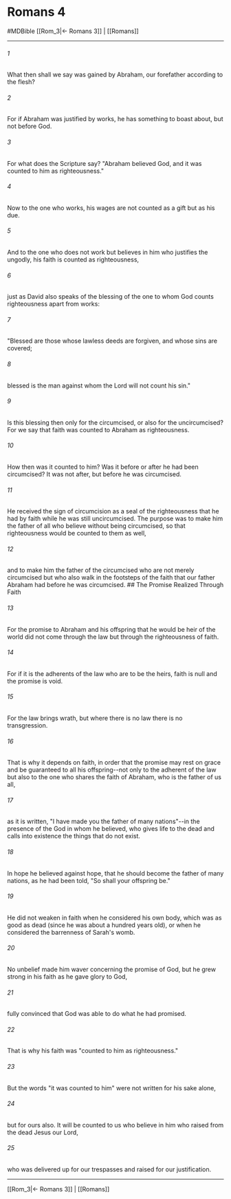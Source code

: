 # Romans 4
#MDBible
[[Rom_3|← Romans 3]] | [[Romans]]

***

###### 1 

What then shall we say was gained by Abraham, our forefather according to the flesh? 

###### 2 

For if Abraham was justified by works, he has something to boast about, but not before God. 

###### 3 

For what does the Scripture say? "Abraham believed God, and it was counted to him as righteousness." 

###### 4 

Now to the one who works, his wages are not counted as a gift but as his due. 

###### 5 

And to the one who does not work but believes in him who justifies the ungodly, his faith is counted as righteousness, 

###### 6 

just as David also speaks of the blessing of the one to whom God counts righteousness apart from works: 

###### 7 

"Blessed are those whose lawless deeds are forgiven, and whose sins are covered; 

###### 8 

blessed is the man against whom the Lord will not count his sin." 

###### 9 

Is this blessing then only for the circumcised, or also for the uncircumcised? For we say that faith was counted to Abraham as righteousness. 

###### 10 

How then was it counted to him? Was it before or after he had been circumcised? It was not after, but before he was circumcised. 

###### 11 

He received the sign of circumcision as a seal of the righteousness that he had by faith while he was still uncircumcised. The purpose was to make him the father of all who believe without being circumcised, so that righteousness would be counted to them as well, 

###### 12 

and to make him the father of the circumcised who are not merely circumcised but who also walk in the footsteps of the faith that our father Abraham had before he was circumcised. ## The Promise Realized Through Faith 

###### 13 

For the promise to Abraham and his offspring that he would be heir of the world did not come through the law but through the righteousness of faith. 

###### 14 

For if it is the adherents of the law who are to be the heirs, faith is null and the promise is void. 

###### 15 

For the law brings wrath, but where there is no law there is no transgression. 

###### 16 

That is why it depends on faith, in order that the promise may rest on grace and be guaranteed to all his offspring--not only to the adherent of the law but also to the one who shares the faith of Abraham, who is the father of us all, 

###### 17 

as it is written, "I have made you the father of many nations"--in the presence of the God in whom he believed, who gives life to the dead and calls into existence the things that do not exist. 

###### 18 

In hope he believed against hope, that he should become the father of many nations, as he had been told, "So shall your offspring be." 

###### 19 

He did not weaken in faith when he considered his own body, which was as good as dead (since he was about a hundred years old), or when he considered the barrenness of Sarah's womb. 

###### 20 

No unbelief made him waver concerning the promise of God, but he grew strong in his faith as he gave glory to God, 

###### 21 

fully convinced that God was able to do what he had promised. 

###### 22 

That is why his faith was "counted to him as righteousness." 

###### 23 

But the words "it was counted to him" were not written for his sake alone, 

###### 24 

but for ours also. It will be counted to us who believe in him who raised from the dead Jesus our Lord, 

###### 25 

who was delivered up for our trespasses and raised for our justification. 

***

[[Rom_3|← Romans 3]] | [[Romans]]
